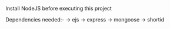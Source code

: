 Install NodeJS before executing this project

Dependencies needed:-
-> ejs
-> express
-> mongoose
-> shortid
